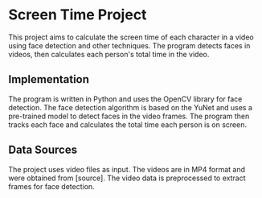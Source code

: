 # Screen Time Project

This project aims to calculate the screen time of each character in a video using face detection and other techniques. The program detects faces in videos, then calculates each person's total time in the video.

## Implementation

The program is written in Python and uses the OpenCV library for face detection. The face detection algorithm is based on the YuNet and uses a pre-trained model to detect faces in the video frames. The program then tracks each face and calculates the total time each person is on screen.

## Data Sources

The project uses video files as input. The videos are in MP4 format and were obtained from [source]. The video data is preprocessed to extract frames for face detection.
